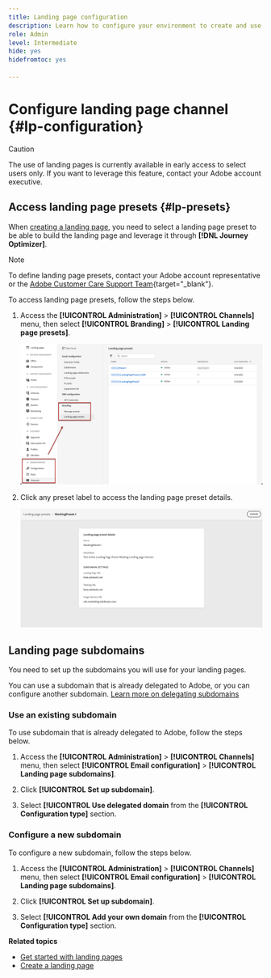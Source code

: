 ```yaml
---
title: Landing page configuration
description: Learn how to configure your environment to create and use landing pages with Journey Optimizer
role: Admin
level: Intermediate
hide: yes
hidefromtoc: yes

---
```

# Configure landing page channel {#lp-configuration}

>[!CAUTION]
>
>The use of landing pages is currently available in early access to select users only. If you want to leverage this feature, contact your Adobe account executive.

## Access landing page presets {#lp-presets}

When [creating a landing page](../landing-pages/create-lp.md#create-a-lp), you need to select a landing page preset to be able to build the landing page and leverage it through **[!DNL Journey Optimizer]**.

>[!NOTE]
>
>To define landing page presets, contact your Adobe account representative or the [Adobe Customer Care Support Team](https://helpx.adobe.com/enterprise/admin-guide.html/enterprise/using/support-for-experience-cloud.ug.html){target="_blank"}.

To access landing page presets, follow the steps below.

1. Access the **[!UICONTROL Administration]** > **[!UICONTROL Channels]** menu, then select **[!UICONTROL Branding]** > **[!UICONTROL Landing page presets]**.

    ![](../assets/lp_presets-access.png)

1. Click any preset label to access the landing page preset details.

    ![](../assets/lp_preset-details.png)

<!--
1. Access the **[!UICONTROL Administration]** > **[!UICONTROL Channels]** menu, then select **[!UICONTROL Branding]** > **[!UICONTROL Landing page presets]**.

1. Select **[!UICONTROL Create landing page preset]**.

    ![](../assets/lp_create-preset.png)

1. Enter a name and a description (optional) for the preset, then select the landing page channel.

    ![](../assets/lp_preset.png)

    >[!NOTE]
    >
    > Names must begin with a letter (A-Z). It can only contain alpha-numeric characters. You can also use underscore `_`, dot`.` and hyphen `-` characters.

1. Configure the **landing page** settings.

     ![](../assets/lp_preset-settings.png)


1. Once all the parameters have been configured, click **[!UICONTROL Submit]** to confirm. You can also save the message preset as draft and resume its configuration later on.

    ![](../assets/lp_preset-xxx.png)

1. Once the landing page preset has been created, it displays in the list with the **[!UICONTROL Processing]** status.

    >[!NOTE]
    >
    >If the checks are not successful, learn more on the possible failure reasons in [this section](#monitor-message-presets).  

1. Once the checks are successful, the message preset gets the **[!UICONTROL Active]** status. It is ready to be used to deliver messages.

    ![](../assets/preset-active.png)

To learn how to configure a message preset for push notifications and emails, refer to [this section](message-presets.md).

You are now ready to use create landing pages in Journey Optimizer.

-->

## Landing page subdomains

You need to set up the subdomains you will use for your landing pages.

You can use a subdomain that is already delegated to Adobe, or you can configure another subdomain. [Learn more on delegating subdomains](delegate-subdomain.md)

<!--
>[!NOTE]
>
>To define landing page subdomains, contact your Adobe account representative or the [Adobe Customer Care Support Team](https://helpx.adobe.com/enterprise/admin-guide.html/enterprise/using/support-for-experience-cloud.ug.html){target="_blank"}.
-->
### Use an existing subdomain

To use subdomain that is already delegated to Adobe, follow the steps below.

1. Access the **[!UICONTROL Administration]** > **[!UICONTROL Channels]** menu, then select **[!UICONTROL Email configuration]** > **[!UICONTROL Landing page subdomains]**.

1. Click **[!UICONTROL Set up subdomain]**.

1. Select **[!UICONTROL Use delegated domain** from the **[!UICONTROL Configuration type]** section.

### Configure a new subdomain

To configure a new subdomain, follow the steps below.

1. Access the **[!UICONTROL Administration]** > **[!UICONTROL Channels]** menu, then select **[!UICONTROL Email configuration]** > **[!UICONTROL Landing page subdomains]**.

1. Click **[!UICONTROL Set up subdomain]**.

1. Select **[!UICONTROL Add your own domain** from the **[!UICONTROL Configuration type]** section.

**Related topics**

* [Get started with landing pages](../landing-pages/get-started-lp.md)
* [Create a landing page](../landing-pages/create-lp.md#create-a-lp)

